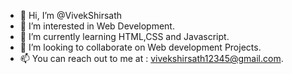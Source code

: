 - 👋 Hi, I’m @VivekShirsath
- 👀 I’m interested in Web Development.
- 🌱 I’m currently learning HTML,CSS and Javascript.
- 💞️ I’m looking to collaborate on Web development Projects.
- 📫 You can reach out to me at : vivekshirsath12345@gmail.com.


<!---
VivekShirsath/VivekShirsath is a ✨ special ✨ repository because its `README.md` (this file) appears on your GitHub profile.
You can click the Preview link to take a look at your changes.
--->
